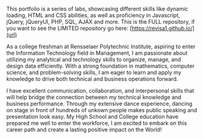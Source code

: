 This portfolio is a series of labs, showcasing different skills like dynamic loading, HTML and CSS abilities, as well as proficiency in Javascript, jQuery, jQueryUI, PHP, SQL, AJAX and more. This is the FULL repository, if you want to see the LIMITED repository go here: [https://revisa1.github.io/](url)

As a college freshman at Rensselaer Polytechnic Institute, aspiring to enter the Information Technology field in Management, I am passionate about utilizing my analytical and technology skills to organize, manage, and design data efficiently. With a strong foundation in mathematics, computer science, and problem-solving skills, I am eager to learn and apply my knowledge to drive both technical and business operations forward.

I have excellent communication, collaboration, and interpersonal skills that will help bridge the connection between my technical knowledge and business performance. Through my extensive dance experience, dancing on stage in front of hundreds of unkown people makes public speaking and presentation look easy. My High School and College education have prepared me well to enter the workforce, I am excited to embark on this career path and create a lasting positive impact on the World!
